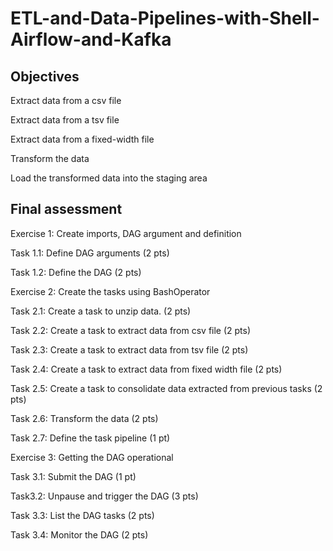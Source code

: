 # ETL-and-Data-Pipelines-with-Shell-Airflow-and-Kafka

## Objectives
Extract data from a csv file

Extract data from a tsv file

Extract data from a fixed-width file

Transform the data

Load the transformed data into the staging area



## Final assessment
Exercise 1: Create imports, DAG argument and definition

Task 1.1: Define DAG arguments (2 pts)

Task 1.2: Define the DAG (2 pts)

Exercise 2: Create the tasks using BashOperator

Task 2.1: Create a task to unzip data. (2 pts)

Task 2.2: Create a task to extract data from csv file (2 pts)

Task 2.3: Create a task to extract data from tsv file (2 pts)

Task 2.4: Create a task to extract data from fixed width file (2 pts)

Task 2.5: Create a task to consolidate data extracted from previous tasks (2 pts)

Task 2.6: Transform the data (2 pts)

Task 2.7: Define the task pipeline (1 pt)

Exercise 3: Getting the DAG operational

Task 3.1: Submit the DAG (1 pt)

Task3.2: Unpause and trigger the DAG (3 pts)

Task 3.3: List the DAG tasks (2 pts)

Task 3.4: Monitor the DAG (2 pts)


